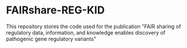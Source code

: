 # FAIRshare-REG-KID
This repository stores the code used for the publication "FAIR sharing of regulatory data, information, and knowledge enables discovery of pathogenic gene regulatory variants"
